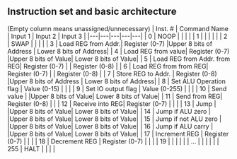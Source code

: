 
## Instruction set and basic architecture 

(Empty column means unassigned/unnecessary)
| Inst. # | Command Name  | Input 1	| Input 2	| Input 3 |
|---|---|---|---|---|
| 0 | NOOP |   |   |   |
| 1 |    |   |   |   |
| 2 | SWAP |   |   |   |
| 3 | Load REG from Addr.| Register (0-7) |Upper 8 bits of Address | Lower 8 bits of Address|
| 4 | Load REG from value| Register (0-7) |Upper 8 bits of Value| Lower 8 bits of Value|
| 5 | Load REG from Addr. from REG| Register (0-7) | | Register (0-8) |
| 6 | Load REG from from REG| Register (0-7) | | Register (0-8) |
| 7 | Store REG to Addr. | Register (0-8) |Upper 8 bits of Address | Lower 8 bits of Address|
| 8 | Set ALU Operation flag | Value (0-15) |   |   |
| 9 | Set IO output flag | Value (0-255) |   |   |
| 10 | Send value |   |Upper 8 bits of Value| Lower 8 bits of Value|
| 11 | Send from REG| Register (0-8)    |   |
| 12 | Receive into REG| Register (0-7) |   |   |
| 13 | Jump |   |Upper 8 bits of Value| Lower 8 bits of Value|
| 14 | Jump if ALU zero |   |Upper 8 bits of Value| Lower 8 bits of Value|
| 15 | Jump if not ALU zero |   |Upper 8 bits of Value| Lower 8 bits of Value|
| 16 | Jump if ALU carry |   |Upper 8 bits of Value| Lower 8 bits of Value|
| 17 | Increment REG | Register (0-7) |   |   |
| 18 | Decrement REG | Register (0-7) |   |   |
| 19 |   |   |   |   |
| … |   |   |   |   |
| 255 | HALT |   |   |   |

